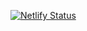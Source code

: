 [![Netlify Status](https://api.netlify.com/api/v1/badges/8cc8a32b-75e6-4ab6-b42d-03901b721778/deploy-status)](https://app.netlify.com/sites/xvanturing/deploys)
